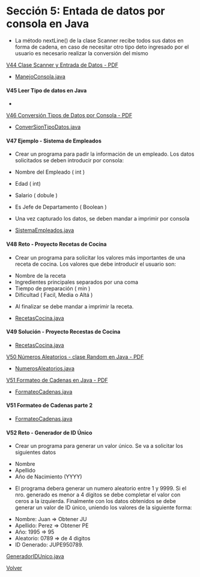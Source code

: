 # Sección 5: Entada de datos por consola en Java
 * La método nextLine() de la clase Scanner recibe todos sus datos en forma de 
cadena, en caso de necesitar otro tipo deto ingresado por el usuario es necesario
realizar la conversión del mismo

[V44 Clase Scanner y Entrada de Datos - PDF](V44_Clase_Scanner_y_Entrada_de_Datos/Docs/04-01-00-ClaseScannerEntradaDatos-UJ.pdf)
 * [ManejoConsola.java](V44_Clase_Scanner_y_Entrada_de_Datos/src/ManejoConsola.java)

#### V45 Leer Tipo de datos en Java
 * [](V45_Leer_Tipo_De_Datos_en_Java/src/LeerTiposDatos.java)

[V46 Conversión Tipos de Datos por Consola - PDF](V46_Conversion_de_Tipos_de_Datos_por_Consola/Docs/04-03-00-ConversionTiposDatosConsola-UJ.pdf)
 * [ConverSionTipoDatos.java](V46_Conversion_de_Tipos_de_Datos_por_Consola/src/ConversionTipoDatos.java)

#### V47 Ejemplo - Sistema de Empleados
 - Crear un programa para padir la información de un empleado. Los datos solicitados
se deben introducir por consola:
 * Nombre del Empleado ( int )
 * Edad ( int)
 * Salario ( dobule )
 * Es Jefe de Departamento ( Boolean )

 * Una vez capturado los datos, se deben mandar a imprimir por consola

 * [SistemaEmpleados.java](V47_Ejemplo_Sistema_de_Empleados/src/SistemaEmpleados.java)

#### V48 Reto - Proyecto Recetas de Cocina
- Crear un programa para solicitar los valores más importantes de una receta de cocina.
    Los valores que debe introducir el usuario son:
 * Nombre de la receta
 * Ingredientes principales separados por una coma
 * Tiempo de preparación ( min )
 * Dificultad ( Facil, Media o Altá )

- Al finalizar se debe mandar a imprimir la receta.

 * [RecetasCocina.java](V48_Reto_Proyecto_Recetas_de_Cocina/src/RecetasCocina.java)

#### V49 Solución - Proyecto Recestas de Cocina
 * [RecetasCocina.java](V49_Solucion_Proyecto_Recetas_de_Cocina/src/RecetasCocina.java)

[V50 Números Aleatorios - clase Random en Java - PDF ](V50_Numeros_Aleatorios_Clase_Random/Docs/04-07-00-NumerosAleatorios-UJ.pdf)
 * [NumerosAleatorios.java](V50_Numeros_Aleatorios_Clase_Random/src/NumerosAleatorios.java)

[V51 Formateo de Cadenas en Java - PDF](V51_Formateo_de_Cadenas_en_Java/Docs/04-08-00-FormatoCadenas-UJ.pdf)
 * [FormateoCadenas.java](V51_Formateo_de_Cadenas_en_Java/src/FormateoCadenas.java)

#### V51 Formateo de Cadenas parte 2
 * [FormateoCadenas.java](V52_Formateo_de_Cadenas_en_Java_parte_2/src/FormateoCadenas.java)

#### V52 Reto - Generador de ID Único
- Crear un programa para generar un valor único. Se va a solicitar los siguientes datos
 * Nombre
 * Apellido
 * Año de Nacimiento (YYYY)
- El programa debera generar un numero aleatorio entre 1 y 9999. Si el nro. generado
es menor a 4 dígitos se debe completar el valor con ceros a la izquierda.
Finalmente con los datos obtenidos se debe generar un valor de ID único, uniendo los
valores de la siguiente forma: 
 * Nombre: Juan     => Obtener JU
 * Apellido: Perez  => Obtener PE
 * Año: 1995        => 95
 * Aleatorio: 0789  => de 4 digitos
 * ID Generado: JUPE950789.

[GeneradorIDUnico.java]()

[Volver](../)